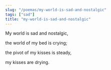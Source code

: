 ```yaml
---
slug: "/poemas/my-world-is-sad-and-nostalgic"
tags: ["sad"]
title: "my-world-is-sad-and-nostalgic"
---
```

My world is sad and nostalgic,

the world of my bed is crying;

the pivot of my kisses is steady,

my kisses are drying.